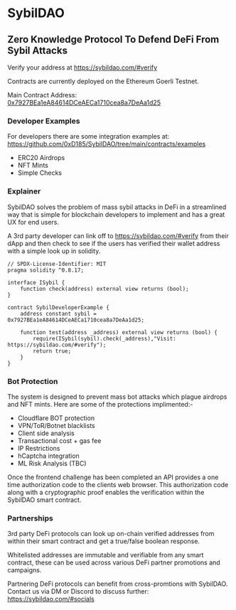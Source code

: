 # SybilDAO
## Zero Knowledge Protocol To Defend DeFi From Sybil Attacks

Verify your address at https://sybildao.com/#verify

Contracts are currently deployed on the Ethereum Goerli Testnet.

Main Contract Address: [0x7927BEa1eA84614DCeAECa1710cea8a7DeAa1d25](https://goerli.etherscan.io/address/0x7927BEa1eA84614DCeAECa1710cea8a7DeAa1d25)

### Developer Examples

For developers there are some integration examples at:
https://github.com/0xD185/SybilDAO/tree/main/contracts/examples

- ERC20 Airdrops
- NFT Mints
- Simple Checks

### Explainer

SybilDAO solves the problem of mass sybil attacks in DeFi in a streamlined way that is simple for blockchain developers to implement and has a great UX for end users.

A 3rd party developer can link off to https://sybildao.com/#verify from their dApp and then check to see if the users has verified their wallet address with a simple look up in solidity.

```
// SPDX-License-Identifier: MIT
pragma solidity ^0.8.17;
 
interface ISybil {
    function check(address) external view returns (bool);
}
 
contract SybilDeveloperExample {
    address constant sybil = 0x7927BEa1eA84614DCeAECa1710cea8a7DeAa1d25;
 
    function test(address _address) external view returns (bool) {
        require(ISybil(sybil).check(_address),"Visit: https://sybildao.com/#verify");
        return true;
    }
}

```
### Bot Protection

The system is designed to prevent mass bot attacks which plague airdrops and NFT mints. Here are some of the protections implimented:-

- Cloudflare BOT protection
- VPN/ToR/Botnet blacklists
- Client side analysis
- Transactional cost + gas fee
- IP Restrictions
- hCaptcha integration
- ML Risk Analysis (TBC)

Once the frontend challenge has been completed an API provides a one time authorization code to the clients web browser. This authorization code along with a cryptographic proof enables the verification within the SybilDAO smart contract.

### Partnerships

3rd party DeFi protocols can look up on-chain verified addresses from within their smart contract and get a true/false boolean response.

Whitelisted addresses are immutable and verifiable from any smart contract, these can be used across various DeFi partner promotions and campaigns.

Partnering DeFi protocols can benefit from cross-promtions with SybilDAO. Contact us via DM or Discord to discuss further:
https://sybildao.com/#socials
